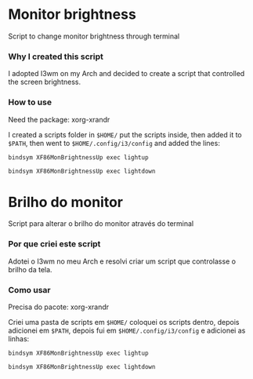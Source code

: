 # Monitor brightness
Script to change monitor brightness through terminal

### Why I created this script
I adopted I3wm on my Arch and decided to create a script that controlled the screen brightness.

### How to use
Need the package: xorg-xrandr

I created a scripts folder in `$HOME/` put the scripts inside, then added it to `$PATH`, then went to `$HOME/.config/i3/config` and added the lines:

`bindsym XF86MonBrightnessUp exec lightup`

`bindsym XF86MonBrightnessUp exec lightdown`



# Brilho do monitor
Script para alterar o brilho do monitor através do terminal

### Por que criei este script
Adotei o I3wm no meu Arch e resolvi criar um script que controlasse o brilho da tela.

### Como usar
Precisa do pacote: xorg-xrandr

Criei uma pasta de scripts em `$HOME/` coloquei os scripts dentro, depois adicionei em `$PATH`, depois fui em `$HOME/.config/i3/config` e adicionei as linhas:

`bindsym XF86MonBrightnessUp exec lightup`

`bindsym XF86MonBrightnessUp exec lightdown`
